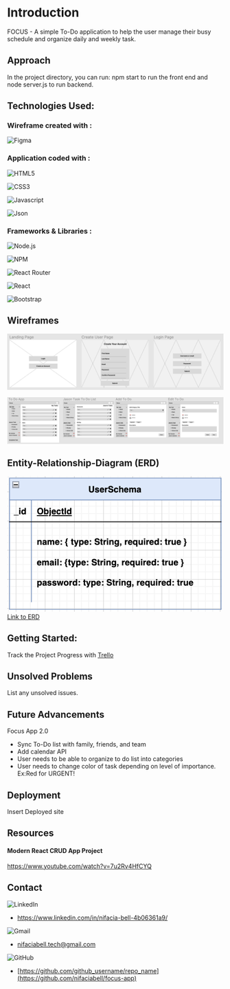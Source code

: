 # Introduction
FOCUS - A simple To-Do application to help the user manage their busy schedule and organize daily and weekly task. 

## Approach

In the project directory, you can run: npm start to run the front end and node server.js to run backend.

## Technologies Used:

### Wireframe created with :

![Figma](https://img.shields.io/badge/Figma-F24E1E?style=for-the-badge&logo=figma&logoColor=white)

### Application coded with :

![HTML5](https://img.shields.io/badge/HTML5-E34F26?style=for-the-badge&logo=html5&logoColor=white)

![CSS3](https://img.shields.io/badge/CSS3-1572B6?style=for-the-badge&logo=css3&logoColor=white)

![Javascript](https://img.shields.io/badge/JavaScript-323330?style=for-the-badge&logo=javascript&logoColor=F7DF1E)

![Json](https://img.shields.io/badge/json-5E5C5C?style=for-the-badge&logo=json&logoColor=white)


### Frameworks & Libraries :

![Node.js](https://img.shields.io/badge/Node.js-339933?style=for-the-badge&logo=nodedotjs&logoColor=white)

![NPM](https://img.shields.io/badge/npm-CB3837?style=for-the-badge&logo=npm&logoColor=white)

![React Router](https://img.shields.io/badge/React_Router-CA4245?style=for-the-badge&logo=react-router&logoColor=white)

![React](https://img.shields.io/badge/React-20232A?style=for-the-badge&logo=react&logoColor=61DAFB)

![Bootstrap](https://img.shields.io/badge/Bootstrap-563D7C?style=for-the-badge&logo=bootstrap&logoColor=white)


## Wireframes

 ![Wireframe](screenshots/Screen%20Shot%202023-04-27%20at%2011.46.30%20AM%20copy.png)

 ![Wireframe](screenshots/Screen%20Shot%202023-04-27%20at%2011.46.42%20AM%20copy.png)


## Entity-Relationship-Diagram (ERD)

![](screenshots/Screen%20Shot%202023-04-27%20at%202.22.31%20PM.png)
[Link to ERD](https://drive.google.com/file/d/1WI_tNrfUwubY0SIpaMfOVJSevJNhEp-A/view?usp=sharing)


## Getting Started:

Track the Project Progress with 
[Trello](https://trello.com/b/pRhIEN9I/mern-application)


## Unsolved Problems
List any unsolved issues.

## Future Advancements
 Focus App 2.0 
 
 * Sync To-Do list with family, friends, and team
 * Add calendar API
 * User needs to be able to organize to do list into categories
 * User needs to change color of task depending on level of importance. Ex:Red for URGENT!


## Deployment

Insert Deployed site

## Resources
#### Modern React CRUD App Project 
https://www.youtube.com/watch?v=7u2Rv4HfCYQ

## Contact

![LinkedIn](https://img.shields.io/badge/linkedin-%230077B5.svg?style=for-the-badge&logo=linkedin&logoColor=white)
* https://www.linkedin.com/in/nifacia-bell-4b06361a9/ 

![Gmail](https://img.shields.io/badge/Gmail-D14836?style=for-the-badge&logo=gmail&logoColor=white) 
* nifaciabell.tech@gmail.com

![GitHub](https://img.shields.io/badge/github-%23121011.svg?style=for-the-badge&logo=github&logoColor=white)

* [https://github.com/github_username/repo_name](https://github.com/nifaciabell/focus-app)


